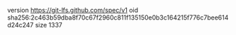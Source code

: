 version https://git-lfs.github.com/spec/v1
oid sha256:2c463b59dba8f70c67f2960c811f135150e0b3c164215f776c7bee614d24c247
size 1337
